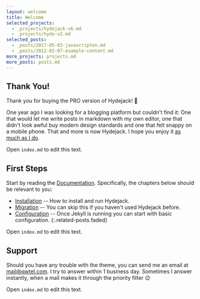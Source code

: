 ```yaml
---
layout: welcome
title: Welcome
selected_projects:
  - _projects/hydejack-v6.md
  - _projects/hyde-v2.md
selected_posts:
  - _posts/2017-05-03-javascripten.md
  - _posts/2012-02-07-example-content.md
more_projects: projects.md
more_posts: posts.md
---
```


## Thank You!
Thank you for buying the PRO version of Hydejack! 🎉

One year ago I was looking for a blogging platform but couldn't find it:
One that would let me write posts in markdown with my own editor,
one that didn't look awful buy modern design standards and one that felt snappy on a mobile phone.
That and more is now Hydejack. I hope you enjoy it [as much as I do](https://qwtel.com).

Open `index.md` to edit this text.

## First Steps
Start by reading the [Documentation]. Specifically, the chapters below should be relevant to you:

* [Installation] -- How to install and run Hydejack.
* [Migration] -- You can skip this if you haven't used Hydejack before.
* [Configuration] -- Once Jekyll is running you can start with basic configuration.
{:.related-posts.faded}

Open `index.md` to edit this text.

## Support
Should you have any trouble with the theme, you can send me an email at [mail@qwtel.com](mailto:mail@qwtel.com).
I try to answer within 1 business day.
Sometimes I answer instantly, when a mail makes it through the priority filter 😉

Open `index.md` to edit this text.

[blog]: https://qwtel.com/hydejack/blog/
[portfolio]: https://qwtel.com/hydejack/projects/
[resume]: https://qwtel.com/hydejack/resume/
[documentation]: https://qwtel.com/hydejack/docs/6.4.0/
[installation]: https://qwtel.com/hydejack/docs/6.4.0/installation/
[configuration]: https://qwtel.com/hydejack/docs/6.4.0/configuration/
[migration]: https://qwtel.com/hydejack/docs/6.4.0/migration/
